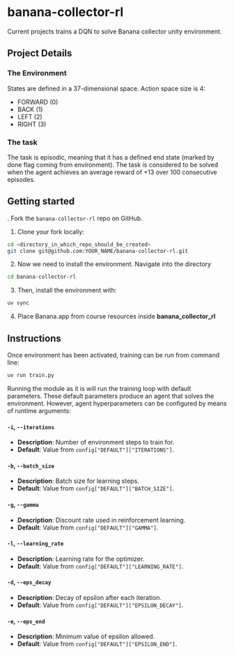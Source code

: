 # banana-collector-rl

Current projects trains a DQN to solve Banana collector unity environment.

## Project Details
### The Environment
States are defined in a 37-dimensional space. Action space size is 4:
- FORWARD (0)
- BACK (1)
- LEFT (2)
- RIGHT (3)

### The task
The task is episodic, meaning that it has a defined end state (marked by done flag coming from environment). The task is considered to be solved when the agent achieves an average reward of +13 over 100 consecutive episodes.

## Getting started
. Fork the `banana-collector-rl` repo on GitHub.

1. Clone your fork locally:

```bash
cd <directory_in_which_repo_should_be_created>
git clone git@github.com:YOUR_NAME/banana-collector-rl.git
```

2. Now we need to install the environment. Navigate into the directory

```bash
cd banana-collector-rl
```

3. Then, install the environment with:

```bash
uv sync
```

4. Place Banana.app from course resources inside **banana_collector_rl**

## Instructions
Once environment has been activated, training can be run from command line:

```bash
uv run train.py
```

Running the module as it is will run the training loop with default parameters. These default parameters produce an agent that solves the environment. However, agent hyperparameters can be configured by means of runtime arguments:

#### `-i`, `--iterations`
- **Description**: Number of environment steps to train for.
- **Default**: Value from `config["DEFAULT"]["ITERATIONS"]`.

#### `-b`, `--batch_size`
- **Description**: Batch size for learning steps.
- **Default**: Value from `config["DEFAULT"]["BATCH_SIZE"]`.

#### `-g`, `--gamma`
- **Description**: Discount rate used in reinforcement learning.
- **Default**: Value from `config["DEFAULT"]["GAMMA"]`.

#### `-l`, `--learning_rate`
- **Description**: Learning rate for the optimizer.
- **Default**: Value from `config["DEFAULT"]["LEARNING_RATE"]`.

#### `-d`, `--eps_decay`
- **Description**: Decay of epsilon after each iteration.
- **Default**: Value from `config["DEFAULT"]["EPSILON_DECAY"]`.

#### `-e`, `--eps_end`
- **Description**: Minimum value of epsilon allowed.
- **Default**: Value from `config["DEFAULT"]["EPSILON_END"]`.

